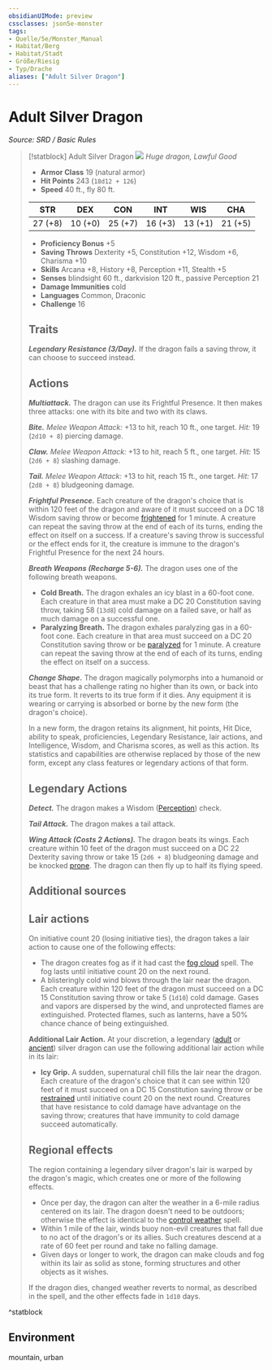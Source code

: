 ```yaml
---
obsidianUIMode: preview
cssclasses: json5e-monster
tags:
- Quelle/5e/Monster_Manual
- Habitat/Berg
- Habitat/Stadt
- Größe/Riesig
- Typ/Drache
aliases: ["Adult Silver Dragon"]
---
```

# Adult Silver Dragon
*Source: SRD / Basic Rules*  

> [!statblock] Adult Silver Dragon
> ![](compendium/bestiary/dragon/token/adult-silver-dragon.png#token)
> *Huge dragon, Lawful Good*
> 
> - **Armor Class** 19  (natural armor)
> - **Hit Points** 243 (`18d12 + 126`)
> - **Speed** 40 ft., fly 80 ft.
> 
> |STR|DEX|CON|INT|WIS|CHA|
> |:---:|:---:|:---:|:---:|:---:|:---:|
> |27 (+8)|10 (+0)|25 (+7)|16 (+3)|13 (+1)|21 (+5)|
> 
> - **Proficiency Bonus** +5
> - **Saving Throws** Dexterity +5, Constitution +12, Wisdom +6, Charisma +10
> - **Skills** Arcana +8, History +8, Perception +11, Stealth +5
> - **Senses** blindsight 60 ft., darkvision 120 ft., passive Perception 21
> - **Damage Immunities** cold
> - **Languages** Common, Draconic
> - **Challenge** 16
> 
> ## Traits
> 
> ***Legendary Resistance (3/Day).*** If the dragon fails a saving throw, it can choose to succeed instead.
> 
> ## Actions
> 
> ***Multiattack.*** The dragon can use its Frightful Presence. It then makes three attacks: one with its bite and two with its claws.
> 
> ***Bite.*** *Melee Weapon Attack:* +13 to hit, reach 10 ft., one target. *Hit:* 19 (`2d10 + 8`) piercing damage.
> 
> ***Claw.*** *Melee Weapon Attack:* +13 to hit, reach 5 ft., one target. *Hit:* 15 (`2d6 + 8`) slashing damage.
> 
> ***Tail.*** *Melee Weapon Attack:* +13 to hit, reach 15 ft., one target. *Hit:* 17 (`2d8 + 8`) bludgeoning damage.
> 
> ***Frightful Presence.*** Each creature of the dragon's choice that is within 120 feet of the dragon and aware of it must succeed on a DC 18 Wisdom saving throw or become [frightened](rules/conditions.md#frightened) for 1 minute. A creature can repeat the saving throw at the end of each of its turns, ending the effect on itself on a success. If a creature's saving throw is successful or the effect ends for it, the creature is immune to the dragon's Frightful Presence for the next 24 hours.
> 
> ***Breath Weapons (Recharge 5-6).*** The dragon uses one of the following breath weapons.
> 
> - **Cold Breath.** The dragon exhales an icy blast in a 60-foot cone. Each creature in that area must make a DC 20 Constitution saving throw, taking 58 (`13d8`) cold damage on a failed save, or half as much damage on a successful one.  
> - **Paralyzing Breath.** The dragon exhales paralyzing gas in a 60-foot cone. Each creature in that area must succeed on a DC 20 Constitution saving throw or be [paralyzed](rules/conditions.md#paralyzed) for 1 minute. A creature can repeat the saving throw at the end of each of its turns, ending the effect on itself on a success.  
> 
> ***Change Shape.*** The dragon magically polymorphs into a humanoid or beast that has a challenge rating no higher than its own, or back into its true form. It reverts to its true form if it dies. Any equipment it is wearing or carrying is absorbed or borne by the new form (the dragon's choice).
> 
> In a new form, the dragon retains its alignment, hit points, Hit Dice, ability to speak, proficiencies, Legendary Resistance, lair actions, and Intelligence, Wisdom, and Charisma scores, as well as this action. Its statistics and capabilities are otherwise replaced by those of the new form, except any class features or legendary actions of that form.
> 
> ## Legendary Actions
> 
> ***Detect.*** The dragon makes a Wisdom ([Perception](rules/skills.md#Perception)) check.
> 
> ***Tail Attack.*** The dragon makes a tail attack.
> 
> ***Wing Attack (Costs 2 Actions).*** The dragon beats its wings. Each creature within 10 feet of the dragon must succeed on a DC 22 Dexterity saving throw or take 15 (`2d6 + 8`) bludgeoning damage and be knocked [prone](rules/conditions.md#prone). The dragon can then fly up to half its flying speed.
> 
> ## Additional sources
> 
> 
> 
> ## Lair actions
> 
> On initiative count 20 (losing initiative ties), the dragon takes a lair action to cause one of the following effects:
> 
> - The dragon creates fog as if it had cast the [fog cloud](compendium/spells/fog-cloud.md) spell. The fog lasts until initiative count 20 on the next round.  
> - A blisteringly cold wind blows through the lair near the dragon. Each creature within 120 feet of the dragon must succeed on a DC 15 Constitution saving throw or take 5 (`1d10`) cold damage. Gases and vapors are dispersed by the wind, and unprotected flames are extinguished. Protected flames, such as lanterns, have a 50% chance chance of being extinguished.  
> 
> **Additional Lair Action.** At your discretion, a legendary ([adult](compendium/bestiary/dragon/adult-silver-dragon.md) or [ancient](compendium/bestiary/dragon/ancient-silver-dragon.md)) silver dragon can use the following additional lair action while in its lair:
> 
> - **Icy Grip.** A sudden, supernatural chill fills the lair near the dragon. Each creature of the dragon's choice that it can see within 120 feet of it must succeed on a DC 15 Constitution saving throw or be [restrained](rules/conditions.md#restrained) until initiative count 20 on the next round. Creatures that have resistance to cold damage have advantage on the saving throw; creatures that have immunity to cold damage succeed automatically.  
> 
> ## Regional effects
> 
> The region containing a legendary silver dragon's lair is warped by the dragon's magic, which creates one or more of the following effects.
> 
> - Once per day, the dragon can alter the weather in a 6-mile radius centered on its lair. The dragon doesn't need to be outdoors; otherwise the effect is identical to the [control weather](compendium/spells/control-weather.md) spell.  
> - Within 1 mile of the lair, winds buoy non-evil creatures that fall due to no act of the dragon's or its allies. Such creatures descend at a rate of 60 feet per round and take no falling damage.  
> - Given days or longer to work, the dragon can make clouds and fog within its lair as solid as stone, forming structures and other objects as it wishes.  
> 
> If the dragon dies, changed weather reverts to normal, as described in the spell, and the other effects fade in `1d10` days.
^statblock

## Environment

mountain, urban